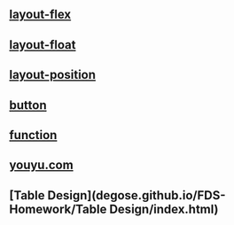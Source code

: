 ## [layout-flex](degose.github.io/FDS-Homework/layout/)
## [layout-float](degose.github.io/FDS-Homework/layout/)
## [layout-position](degose.github.io/FDS-Homework/layout/)
## [button](degose.github.io/FDS-Homework/button/)
## [function](degose.github.io/FDS-Homework/function/)
## [youyu.com](degose.github.io/FDS-Homework/youyu.com/)
## [Table Design](degose.github.io/FDS-Homework/Table Design/index.html)
